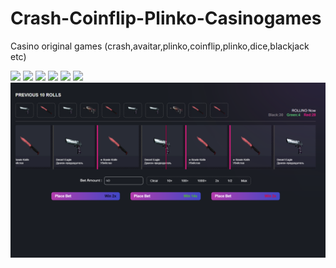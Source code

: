 # Crash-Coinflip-Plinko-Casinogames
 Casino original games (crash,avaitar,plinko,coinflip,plinko,dice,blackjack etc)

<img  src="assets/1.png" />
<img  src="assets/2.png" />
<img  src="assets/3.png" />
<img  src="assets/4.png" />
<img  src="assets/5.png" />
<img  src="assets/8.png" />
<img  src="./roulette.png" />
